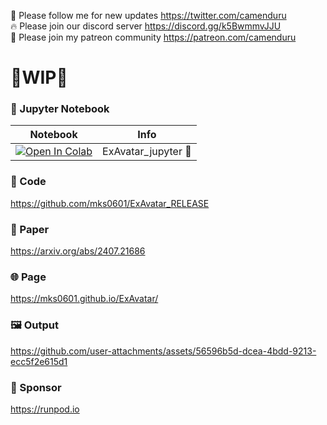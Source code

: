 🐣 Please follow me for new updates https://twitter.com/camenduru <br />
🔥 Please join our discord server https://discord.gg/k5BwmmvJJU <br />
🥳 Please join my patreon community https://patreon.com/camenduru <br />

# 🚦WIP🚦

### 🍊 Jupyter Notebook

| Notebook | Info
| --- | --- |
[![Open In Colab](https://colab.research.google.com/assets/colab-badge.svg)](https://colab.research.google.com/github/camenduru/ExAvatar-jupyter/blob/main/ExAvatar_jupyter.ipynb) | ExAvatar_jupyter 🐢

### 🧬 Code
https://github.com/mks0601/ExAvatar_RELEASE

### 📄 Paper
https://arxiv.org/abs/2407.21686

### 🌐 Page
https://mks0601.github.io/ExAvatar/

### 🖼 Output

https://github.com/user-attachments/assets/56596b5d-dcea-4bdd-9213-ecc5f2e615d1

### 🏢 Sponsor
https://runpod.io

